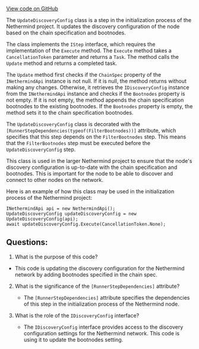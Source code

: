 [View code on GitHub](https://github.com/nethermindeth/nethermind/Nethermind.Init/Steps/UpdateDiscoveryConfig.cs)

The `UpdateDiscoveryConfig` class is a step in the initialization process of the Nethermind project. It updates the discovery configuration of the node based on the chain specification and bootnodes. 

The class implements the `IStep` interface, which requires the implementation of the `Execute` method. The `Execute` method takes a `CancellationToken` parameter and returns a `Task`. The method calls the `Update` method and returns a completed task.

The `Update` method first checks if the `ChainSpec` property of the `INethermindApi` instance is not null. If it is null, the method returns without making any changes. Otherwise, it retrieves the `IDiscoveryConfig` instance from the `INethermindApi` instance and checks if the `Bootnodes` property is not empty. If it is not empty, the method appends the chain specification bootnodes to the existing bootnodes. If the `Bootnodes` property is empty, the method sets it to the chain specification bootnodes.

The `UpdateDiscoveryConfig` class is decorated with the `[RunnerStepDependencies(typeof(FilterBootnodes))]` attribute, which specifies that this step depends on the `FilterBootnodes` step. This means that the `FilterBootnodes` step must be executed before the `UpdateDiscoveryConfig` step.

This class is used in the larger Nethermind project to ensure that the node's discovery configuration is up-to-date with the chain specification and bootnodes. This is important for the node to be able to discover and connect to other nodes on the network. 

Here is an example of how this class may be used in the initialization process of the Nethermind project:

```
INethermindApi api = new NethermindApi();
UpdateDiscoveryConfig updateDiscoveryConfig = new UpdateDiscoveryConfig(api);
await updateDiscoveryConfig.Execute(CancellationToken.None);
```
## Questions: 
 1. What is the purpose of this code?
   - This code is updating the discovery configuration for the Nethermind network by adding bootnodes specified in the chain spec.

2. What is the significance of the `[RunnerStepDependencies]` attribute?
   - The `[RunnerStepDependencies]` attribute specifies the dependencies of this step in the initialization process of the Nethermind node.

3. What is the role of the `IDiscoveryConfig` interface?
   - The `IDiscoveryConfig` interface provides access to the discovery configuration settings for the Nethermind network. This code is using it to update the bootnodes setting.
